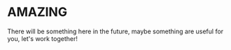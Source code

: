 # AMAZING
There will be something here in the future, maybe something are useful for you, let's work together!
